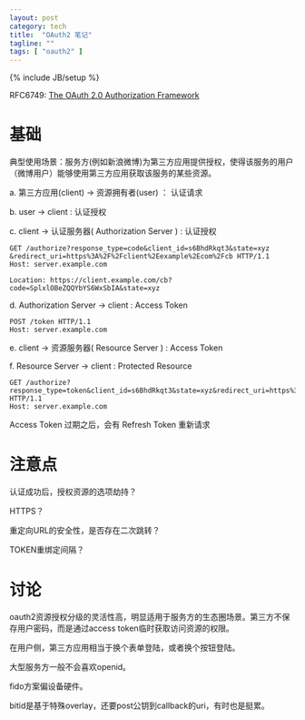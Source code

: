 ```yaml
---
layout: post
category: tech
title:  "OAuth2 笔记"
tagline: ""
tags: [ "oauth2" ] 
---
```

{% include JB/setup %}

RFC6749: [The OAuth 2.0 Authorization Framework](https://tools.ietf.org/html/rfc6749)

# 基础

典型使用场景：服务方(例如新浪微博)为第三方应用提供授权，使得该服务的用户（微博用户）能够使用第三方应用获取该服务的某些资源。


a. 第三方应用(client) -> 资源拥有者(user) ： 认证请求

b. user -> client : 认证授权

c. client -> 认证服务器( Authorization Server ) : 认证授权

    GET /authorize?response_type=code&client_id=s6BhdRkqt3&state=xyz
    &redirect_uri=https%3A%2F%2Fclient%2Eexample%2Ecom%2Fcb HTTP/1.1
    Host: server.example.com

    Location: https://client.example.com/cb?code=SplxlOBeZQQYbYS6WxSbIA&state=xyz

d.  Authorization Server -> client : Access Token 

    POST /token HTTP/1.1
    Host: server.example.com

e.  client -> 资源服务器( Resource Server ) : Access Token

f.  Resource Server -> client : Protected Resource

    GET /authorize?response_type=token&client_id=s6BhdRkqt3&state=xyz&redirect_uri=https%3A%2F%2Fclient%2Eexample%2Ecom%2Fcb HTTP/1.1
    Host: server.example.com


Access Token 过期之后，会有 Refresh Token 重新请求

# 注意点

认证成功后，授权资源的选项劫持？

HTTPS？

重定向URL的安全性，是否存在二次跳转？

TOKEN重绑定间隔？

# 讨论

oauth2资源授权分级的灵活性高，明显适用于服务方的生态圈场景。第三方不保存用户密码，而是通过access token临时获取访问资源的权限。

在用户侧，第三方应用相当于换个表单登陆，或者换个按钮登陆。

大型服务方一般不会喜欢openid。

fido方案偏设备硬件。

bitid是基于特殊overlay，还要post公钥到callback的uri，有时也是挺累。
